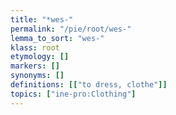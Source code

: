 ```yaml
---
title: "*wes-"
permalink: "/pie/root/wes-"
lemma_to_sort: "wes-"
klass: root
etymology: []
markers: []
synonyms: []
definitions: [["to dress, clothe"]]
topics: ["ine-pro:Clothing"]
---
```

